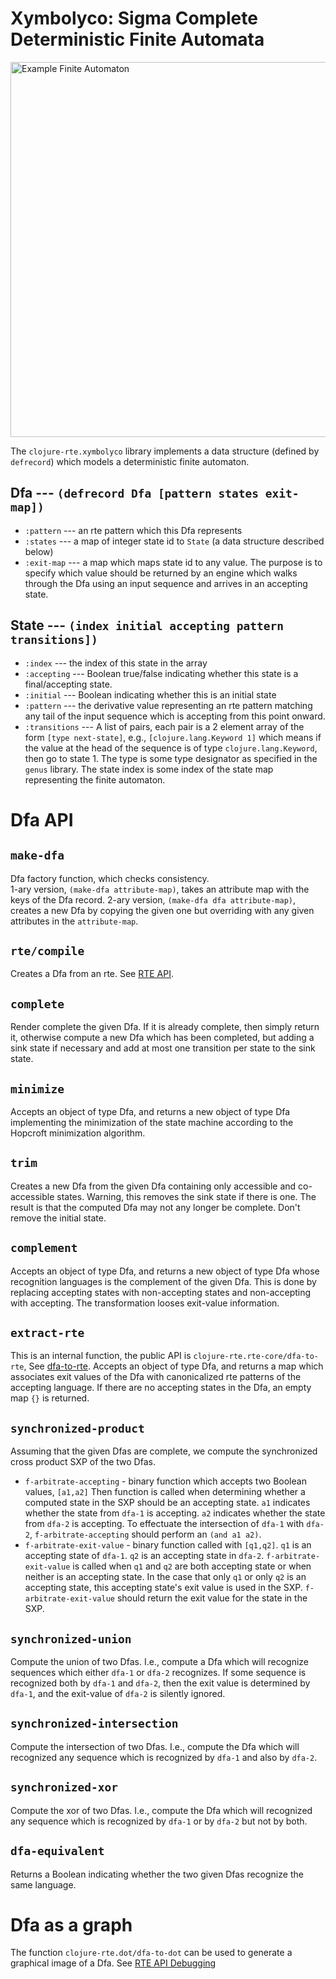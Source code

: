 # Xymbolyco: Sigma Complete Deterministic Finite Automata

<img src="../img/example-dfa.png" alt="Example Finite Automaton" width="600"/>

The `clojure-rte.xymbolyco` library implements a data structure (defined by `defrecord`)
which models a deterministic finite automaton.

## Dfa --- `(defrecord Dfa [pattern states exit-map])`
* `:pattern` --- an rte pattern which this Dfa represents
* `:states` --- a map of integer state id to `State` (a data structure described below)
* `:exit-map` --- a map which maps state id to any value.  The purpose is to specify which value
should be returned by an engine which walks through the Dfa using an input sequence and
arrives in an accepting state.

## State --- `(index initial accepting pattern transitions])`
* `:index` --- the index of this state in the array
* `:accepting` --- Boolean true/false indicating whether this state is a  final/accepting state.
* `:initial` --- Boolean indicating whether this is an initial state
* `:pattern` --- the derivative value representing an rte pattern matching
any tail of the input sequence which is accepting from this point
onward.
* `:transitions` --- A list of pairs, each pair is a 2 element array of the form
`[type next-state]`, e.g., `[clojure.lang.Keyword 1]`
which means if the value at the head of the sequence is of type
`clojure.lang.Keyword`, then go to state 1.  The type is some type designator
as specified in the `genus` library.  The state index is some index of the state
map representing the finite automaton.

# Dfa API

## `make-dfa` 
Dfa factory function, which checks consistency.  
1-ary version, `(make-dfa attribute-map)`, takes an attribute map with the keys of the Dfa record.
2-ary version, `(make-dfa dfa attribute-map)`, creates a new Dfa by copying the given one but overriding
with any given attributes in the `attribute-map`.
## `rte/compile`
Creates a Dfa from an rte.  See [RTE API](api.md).
## `complete `
Render complete the given Dfa.
If it is already complete, then simply return it,
otherwise compute a new Dfa which has been completed, but
adding a sink state if necessary and add at most one transition
per state to the sink state.

## `minimize`
Accepts an object of type Dfa, and returns a new object of type Dfa
implementing the minimization of the state machine according to the
Hopcroft minimization algorithm.

## `trim`
Creates a new Dfa from the given Dfa containing only accessible and co-accessible
states.  Warning, this removes the sink state if there is one.  The result is
that the computed Dfa may not any longer be complete.
Don't remove the initial state.

## `complement`
Accepts an object of type Dfa, and returns a new object of type Dfa
whose recognition languages is the complement of the given Dfa.
This is done by replacing accepting states with non-accepting states
and non-accepting with accepting.  The transformation looses exit-value
information.

## `extract-rte`
This is an internal function, the public API is `clojure-rte.rte-core/dfa-to-rte`, See [dfa-to-rte](api.md/#dfa-to-rte-dfa).
Accepts an object of type Dfa, and returns a map which associates
exit values of the Dfa with canonicalized rte patterns of the accepting
language. If there are no accepting states in the Dfa, an empty map `{}`
is returned.

## `synchronized-product`
Assuming that the given Dfas are complete, we compute the synchronized cross product SXP
of the two Dfas.
*  `f-arbitrate-accepting` - binary function which accepts two Boolean values, `[a1,a2]`
Then function is called when determining whether a computed state in the SXP
should be an accepting state.  `a1` indicates whether the state from `dfa-1` is
accepting.  `a2` indicates whether the state from `dfa-2` is accepting.
To effectuate the intersection of `dfa-1` with `dfa-2`, `f-arbitrate-accepting` should
perform an `(and a1 a2)`.
* `f-arbitrate-exit-value` - binary function called with `[q1,q2]`.  `q1` is an accepting state
of `dfa-1`.  `q2` is an accepting state in `dfa-2`.
`f-arbitrate-exit-value` is called when `q1` and `q2` are both accepting state or
when neither is an accepting state.   In the case that only `q1` or only `q2`
is an accepting state, this accepting state's exit value is used in the SXP.
`f-arbitrate-exit-value` should return the exit value for the state in the SXP.

## `synchronized-union`
Compute the union of two Dfas.  I.e., compute a Dfa which
will recognize sequences which either `dfa-1` or `dfa-2` recognizes.
If some sequence is recognized both by `dfa-1` and `dfa-2`, then
the exit value is determined by `dfa-1`, and the exit-value of
`dfa-2` is silently ignored.

## `synchronized-intersection`
Compute the intersection of two Dfas. I.e., compute the Dfa which
will recognized any sequence which is recognized by `dfa-1` and also
by `dfa-2`.

## `synchronized-xor`
Compute the xor of two Dfas. I.e., compute the Dfa which
will recognized any sequence which is recognized by `dfa-1` or
by `dfa-2` but not by both.

## `dfa-equivalent`
Returns a Boolean indicating whether the two given Dfas
recognize the same language.

# Dfa as a graph

The function `clojure-rte.dot/dfa-to-dot` can be used to generate a graphical
image of a Dfa.  See [RTE API Debugging](api.md/#debugging)

<!--  LocalWords:  rte Dfa alt img png src xymbolyco RTE API Dfas 
 -->
<!--  LocalWords:  Hopcroft  SXP
 -->
